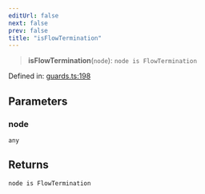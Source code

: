 ```yaml
---
editUrl: false
next: false
prev: false
title: "isFlowTermination"
---
```


> **isFlowTermination**(`node`): `node is FlowTermination`

Defined in: [guards.ts:198](https://github.com/rcs-agents/rcs-lang/blob/96f7bb5710555321ae9695be4004d52239e42e7e/packages/ast/src/guards.ts#L198)

## Parameters

### node

`any`

## Returns

`node is FlowTermination`
